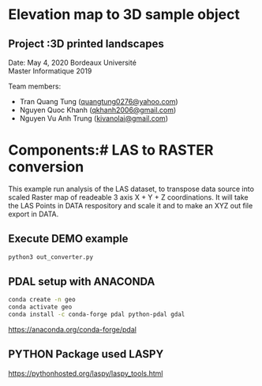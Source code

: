 # Elevation map to 3D sample object 
## Project :3D printed landscapes
Date: May 4, 2020
Bordeaux Université	 
Master Informatique 2019

Team members:
* Tran Quang Tung	(quangtung0276@yahoo.com)
* Nguyen Quoc Khanh (qkhanh2006@gmail.com)
* Nguyen Vu Anh Trung (kivanolai@gmail.com)

# Components:# LAS to RASTER conversion

This example run analysis of the LAS dataset, to transpose data source into scaled Raster map of readeable 3 axis X + Y + Z coordinations.
It will take the LAS Points in DATA respository and scale it and to make an XYZ out file export in DATA.

## Execute DEMO example

```bash
python3 out_converter.py
```

## PDAL setup with ANACONDA

```bash
conda create -n geo
conda activate geo
conda install -c conda-forge pdal python-pdal gdal
```

https://anaconda.org/conda-forge/pdal

## PYTHON Package used LASPY
https://pythonhosted.org/laspy/laspy_tools.html
